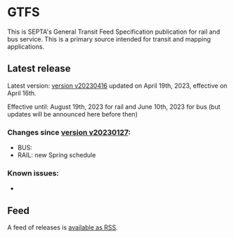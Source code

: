 # GTFS

This is SEPTA's General Transit Feed Specification publication for rail and bus service. This is a primary source intended for transit and mapping applications.

## Latest release
 
Latest version: [version  v20230416](https://github.com/septadev/GTFS/releases/tag/v202304161) updated on April 19th, 2023, effective on April 16th.  

Effective until: August 19th, 2023 for rail and June 10th, 2023 for bus (but updates will be announced here before then)

### Changes since [version v20230127](https://github.com/septadev/GTFS/releases/tag/v202301271): 
 
*  BUS: 
*  RAIL:  new Spring schedule

### Known issues:

* 

## Feed

A feed of releases is [available as RSS](https://github.com/septadev/GTFS/releases.atom).

